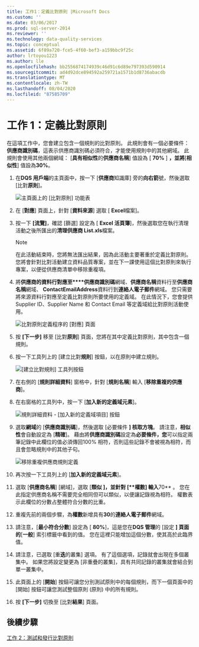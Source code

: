 ```yaml
---
title: 工作1：定義比對原則 |Microsoft Docs
ms.custom: ''
ms.date: 03/06/2017
ms.prod: sql-server-2014
ms.reviewer: ''
ms.technology: data-quality-services
ms.topic: conceptual
ms.assetid: 6f89a720-fce5-4f60-bef3-a159bbc9f25c
author: lrtoyou1223
ms.author: lle
ms.openlocfilehash: bb2556874174939c46d91c6d89e797393d590914
ms.sourcegitcommit: ad4d92dce894592a259721a1571b1d8736abacdb
ms.translationtype: MT
ms.contentlocale: zh-TW
ms.lasthandoff: 08/04/2020
ms.locfileid: "87585709"
---
```

# <a name="task-1-defining-a-matching-policy"></a>工作 1：定義比對原則
  在這項工作中，您會建立包含一個規則的比對原則。 此規則會有一個必要條件：**供應商識別碼**，這表示供應商識別碼必須符合，才能使用規則中的其他網域。 此規則會使用其他兩個網域： [**具有相似性**的**供應商名稱**] 值設為 [ **70%** ] **，並將**[**相似性**] 值設為**30%**。  
  
1.  在**DQS 用戶端**的主頁面中，按一下 [**供應商**知識庫] 旁的**向右箭**號，然後選取 [比對**原則**]。  
  
     ![主頁面上的 [比對原則] 功能表](../../2014/tutorials/media/et-definingamatchingpolicy-01.jpg "主頁面上的 [比對原則] 功能表")  
  
2.  在 [**對應**] 頁面上，針對 [**資料來源**] 選取 [ **Excel**檔案]。  
  
3.  按一下 **[流覽]**，確認 [篩選] 設定為 [ **Excel 活頁簿**]，然後選取您在執行清理活動之後所匯出的**清理供應商 List.xls**檔案。  
  
    > [!NOTE]  
    >  在此活動結束時，您將無法匯出結果，因為此活動主要著重於定義比對原則。 您將會針對比對活動建立資料品質專案，並在下一課使用這個比對原則來執行專案，以便從供應商清單中移除重複項。  
  
4.  將**供應商的資料行對應至****供應商識別碼**網域、**供應商名稱**資料行至**供應商名稱**網域、 **ContactEmailAddress**資料行到**連絡人電子郵件**網域。 您只需要將來源資料行對應至定義比對原則所要使用的定義域。 在此情況下，您會提供 Supplier ID、Supplier Name 和 Contact Email 等定義域給比對原則活動使用。  
  
     ![比對原則定義程序的 [對應] 頁面](../../2014/tutorials/media/et-definingamatchingpolicy-02.jpg "比對原則定義程序的 [對應] 頁面")  
  
5.  按 **[下一步]** 移至 [比對**原則**] 頁面，您將在其中定義比對原則，其中包含一個規則。  
  
6.  按一下工具列上的 [建立比對**規則**] 按鈕，以在原則中建立規則。  
  
     ![[建立比對規則] 工具列按鈕](../../2014/tutorials/media/et-definingamatchingpolicy-03.jpg "[建立比對規則] 工具列按鈕")  
  
7.  在右側的 [**規則詳細資料**] 窗格中，針對 [**規則名稱**] 輸入 [**移除重複的供應商**]。  
  
8.  在右窗格的工具列中，按一下 [**加入新的定義域元素**]。  
  
     ![規則詳細資料 - [加入新的定義域項目] 按鈕](../../2014/tutorials/media/et-definingamatchingpolicy-04.jpg "規則詳細資料 - [加入新的定義域項目] 按鈕")  
  
9. 選取**網域**的 [**供應商識別碼**]，然後選取 [必要條件 **] 核取方塊**。 請注意，**相似性**會自動設定為 [**精確**]。 藉由將**供應商識別碼**設定為**必要條件，您**可以指定兩筆記錄中此欄位的值必須傳回100% 相符，否則這些記錄不會被視為相符，而且會忽略規則中的其他子句。  
  
     ![移除重複供應商規則定義](../../2014/tutorials/media/et-definingamatchingpolicy-05.jpg "移除重複供應商規則定義")  
  
10. 再次按一下工具列上的 [**加入新的定義域元素**]。  
  
11. 選取 [**供應商名稱**] [網域]，選取 [**類似** **]，並針對 [****權數**] 輸入**70** 。  您在此指定供應商名稱不需要完全相同但可以類似，以便讓記錄視為相符。 權數表示此欄位的分數占整體符合分數的比重。  
  
12. 重複先前的兩個步驟，為**權數**新增具有**30**的**連絡人電子郵件**網域。  
  
13. 請注意，[**最小符合分數**] 設定為 [ **80%**]，這是您在**DQS 管理**的 [設定 **] 頁面的**[**一般**] 索引標籤中看到的值。 您在這裡只能增加這個分數，使其高於此臨界值。  
  
14. 請注意，已選取 [重**迭**的叢集] 選項。 有了這個選項，記錄就會出現在多個叢集中。 如果您將設定變更為 [非重疊的叢集]，具有共同記錄的叢集就會結合到單一叢集中。  
  
15. 此頁面上的 [**開始**] 按鈕可讓您分別測試原則中的每個規則，而下一個頁面中的 [開始] 按鈕可讓您測試整個原則 (原則) 中的所有規則。  
  
16. 按 **[下一步]** 切換至 [比對**結果**] 頁面。  
  
## <a name="next-step"></a>後續步驟  
 [工作 2：測試和發行比對原則](../../2014/tutorials/task-2-testing-and-publishing-the-matching-policy.md)  
  
  
